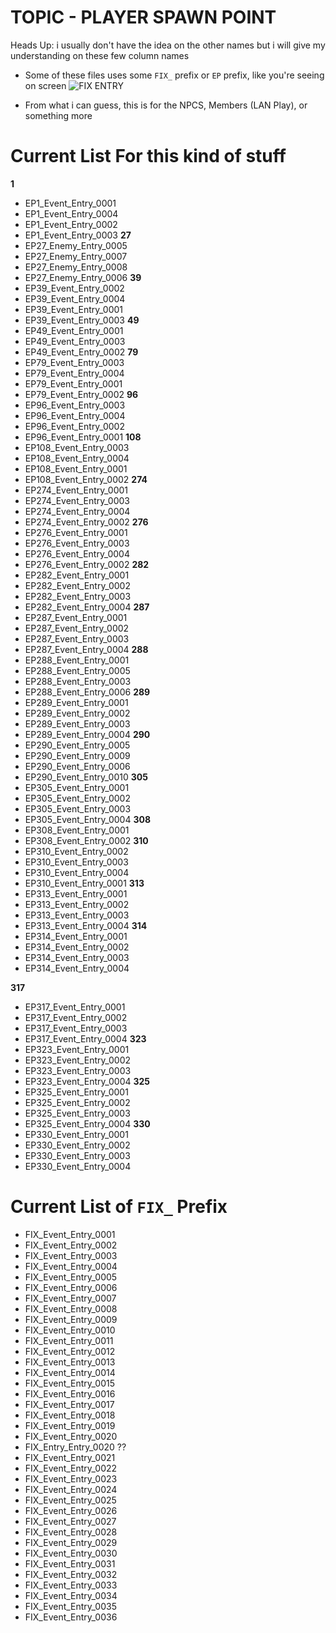 # TOPIC - PLAYER SPAWN POINT
Heads Up: i usually don't have the idea on the other names but i will give my understanding on these few column names


- Some of these files uses some `FIX_` prefix or `EP` prefix, like you're seeing on screen
![FIX ENTRY](https://github.com/nachotacos69/WikiEater/assets/99103531/d33ed69e-5e8a-4678-a1a0-73ddf2d41998)

- From what i can guess, this is for the NPCS, Members (LAN Play), or something more


# Current List For this kind of stuff
**1**
- EP1_Event_Entry_0001
- EP1_Event_Entry_0004
- EP1_Event_Entry_0002
- EP1_Event_Entry_0003
**27**
- EP27_Enemy_Entry_0005
- EP27_Enemy_Entry_0007
- EP27_Enemy_Entry_0008
- EP27_Enemy_Entry_0006
**39**
- EP39_Event_Entry_0002
- EP39_Event_Entry_0004
- EP39_Event_Entry_0001
- EP39_Event_Entry_0003
**49**
- EP49_Event_Entry_0001
- EP49_Event_Entry_0003
- EP49_Event_Entry_0002
**79**
- EP79_Event_Entry_0003
- EP79_Event_Entry_0004
- EP79_Event_Entry_0001
- EP79_Event_Entry_0002
**96**
- EP96_Event_Entry_0003
- EP96_Event_Entry_0004
- EP96_Event_Entry_0002
- EP96_Event_Entry_0001
**108**
- EP108_Event_Entry_0003
- EP108_Event_Entry_0004
- EP108_Event_Entry_0001
- EP108_Event_Entry_0002
**274**
- EP274_Event_Entry_0001
- EP274_Event_Entry_0003
- EP274_Event_Entry_0004
- EP274_Event_Entry_0002
**276**
- EP276_Event_Entry_0001
- EP276_Event_Entry_0003
- EP276_Event_Entry_0004
- EP276_Event_Entry_0002
**282**
- EP282_Event_Entry_0001
- EP282_Event_Entry_0002
- EP282_Event_Entry_0003
- EP282_Event_Entry_0004
**287**
- EP287_Event_Entry_0001
- EP287_Event_Entry_0002
- EP287_Event_Entry_0003
- EP287_Event_Entry_0004
**288**
- EP288_Event_Entry_0001
- EP288_Event_Entry_0005
- EP288_Event_Entry_0003
- EP288_Event_Entry_0006
**289**
- EP289_Event_Entry_0001
- EP289_Event_Entry_0002
- EP289_Event_Entry_0003
- EP289_Event_Entry_0004
**290**
- EP290_Event_Entry_0005
- EP290_Event_Entry_0009
- EP290_Event_Entry_0006
- EP290_Event_Entry_0010
**305**
- EP305_Event_Entry_0001
- EP305_Event_Entry_0002
- EP305_Event_Entry_0003
- EP305_Event_Entry_0004
**308**
- EP308_Event_Entry_0001
- EP308_Event_Entry_0002
**310**
- EP310_Event_Entry_0002
- EP310_Event_Entry_0003
- EP310_Event_Entry_0004
- EP310_Event_Entry_0001
**313**
- EP313_Event_Entry_0001
- EP313_Event_Entry_0002
- EP313_Event_Entry_0003
- EP313_Event_Entry_0004
**314**
- EP314_Event_Entry_0001
- EP314_Event_Entry_0002
- EP314_Event_Entry_0003
- EP314_Event_Entry_0004

**317**
- EP317_Event_Entry_0001
- EP317_Event_Entry_0002
- EP317_Event_Entry_0003
- EP317_Event_Entry_0004
**323**
- EP323_Event_Entry_0001
- EP323_Event_Entry_0002
- EP323_Event_Entry_0003
- EP323_Event_Entry_0004
**325**
- EP325_Event_Entry_0001 
- EP325_Event_Entry_0002 
- EP325_Event_Entry_0003 
- EP325_Event_Entry_0004
**330**
- EP330_Event_Entry_0001 
- EP330_Event_Entry_0002 
- EP330_Event_Entry_0003 
- EP330_Event_Entry_0004

# Current List of `FIX_` Prefix
- FIX_Event_Entry_0001 
- FIX_Event_Entry_0002 
- FIX_Event_Entry_0003 
- FIX_Event_Entry_0004 
- FIX_Event_Entry_0005 
- FIX_Event_Entry_0006 
- FIX_Event_Entry_0007 
- FIX_Event_Entry_0008 
- FIX_Event_Entry_0009 
- FIX_Event_Entry_0010 
- FIX_Event_Entry_0011 
- FIX_Event_Entry_0012 
- FIX_Event_Entry_0013 
- FIX_Event_Entry_0014 
- FIX_Event_Entry_0015 
- FIX_Event_Entry_0016 
- FIX_Event_Entry_0017 
- FIX_Event_Entry_0018 
- FIX_Event_Entry_0019 
- FIX_Event_Entry_0020
- FIX_Entry_Entry_0020 ??
- FIX_Event_Entry_0021
- FIX_Event_Entry_0022
- FIX_Event_Entry_0023
- FIX_Event_Entry_0024
- FIX_Event_Entry_0025
- FIX_Event_Entry_0026
- FIX_Event_Entry_0027
- FIX_Event_Entry_0028
- FIX_Event_Entry_0029
- FIX_Event_Entry_0030
- FIX_Event_Entry_0031
- FIX_Event_Entry_0032
- FIX_Event_Entry_0033
- FIX_Event_Entry_0034 
- FIX_Event_Entry_0035 
- FIX_Event_Entry_0036 
